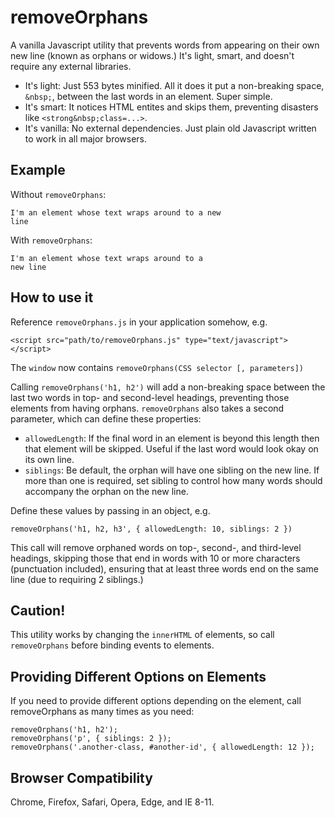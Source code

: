 # removeOrphans

A vanilla Javascript utility that prevents words from appearing on their own new line (known as orphans or widows.) It's light, smart, and doesn't require any external libraries.
- It's light: Just 553 bytes minified. All it does it put a non-breaking space, `&nbsp;`, between the last words in an element. Super simple.
- It's smart: It notices HTML entites and skips them, preventing disasters like `<strong&nbsp;class=...>`.
- It's vanilla: No external dependencies. Just plain old Javascript written to work in all major browsers.

## Example

Without `removeOrphans`:

```
I'm an element whose text wraps around to a new
line
```

With `removeOrphans`:

```
I'm an element whose text wraps around to a
new line
```

## How to use it

Reference `removeOrphans.js` in your application somehow, e.g.

`<script src="path/to/removeOrphans.js" type="text/javascript"></script>`

The `window` now contains `removeOrphans(CSS selector [, parameters])`

Calling `removeOrphans('h1, h2')` will add a non-breaking space between the last two words in top- and second-level headings, preventing those elements from having orphans.
`removeOrphans` also takes a second parameter, which can define these properties:
- `allowedLength`: If the final word in an element is beyond this length then that element will be skipped. Useful if the last word would look okay on its own line.
- `siblings`: Be default, the orphan will have one sibling on the new line. If more than one is required, set sibling to control how many words should accompany the orphan on the new line.

Define these values by passing in an object, e.g.

`removeOrphans('h1, h2, h3', { allowedLength: 10, siblings: 2 })`

This call will remove orphaned words on top-, second-, and third-level headings, skipping those that end in words with 10 or more characters (punctuation included), ensuring that at least three words end on the same line (due to requiring 2 siblings.)

## Caution!

This utility works by changing the `innerHTML` of elements, so call `removeOrphans` before binding events to elements.

## Providing Different Options on Elements

If you need to provide different options depending on the element, call removeOrphans as many times as you need:

```
removeOrphans('h1, h2');
removeOrphans('p', { siblings: 2 });
removeOrphans('.another-class, #another-id', { allowedLength: 12 });
```

## Browser Compatibility
Chrome, Firefox, Safari, Opera, Edge, and IE 8-11.